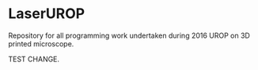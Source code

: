 # LaserUROP
Repository for all programming work undertaken during 2016 UROP on 3D printed microscope.

TEST CHANGE.